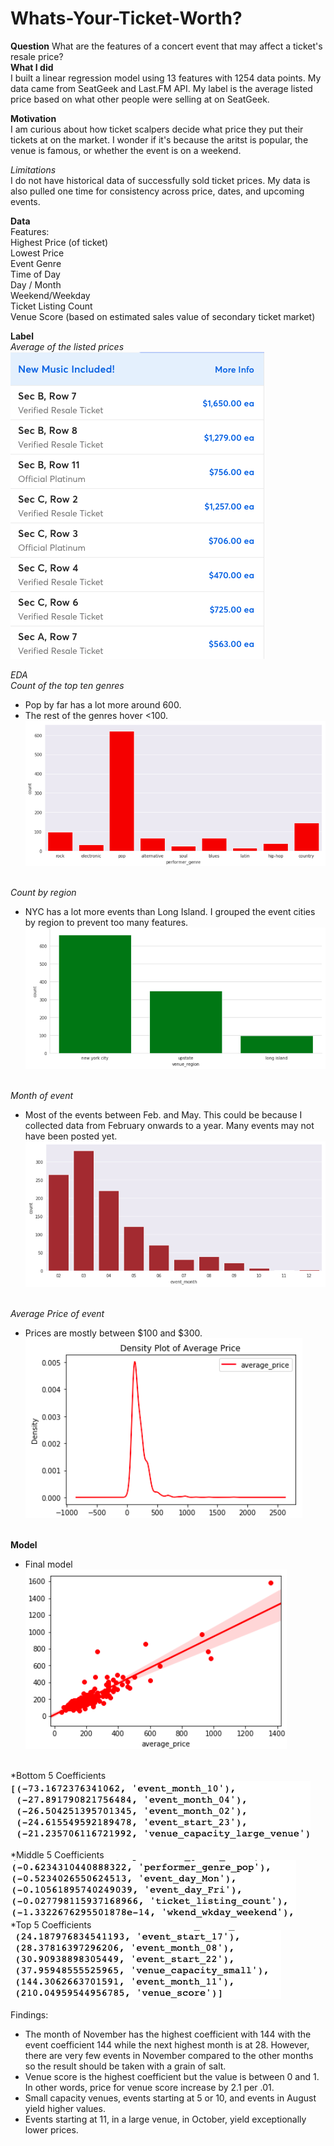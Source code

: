 # **Whats-Your-Ticket-Worth?**<br>
**Question**
What are the features of a concert event that may affect a ticket's resale price? 
<br>
**What I did**<br>
I built a linear regression model using 13 features with 1254 data points. My data came from SeatGeek and Last.FM API. My label is the average listed price based on what other people were selling at on SeatGeek.

**Motivation**<br>
I am curious about how ticket scalpers decide what price they put their tickets at on the market. I wonder if it's because the aritst is popular, the venue is famous, or whether the event is on a weekend. 

*Limitations*<br>
I do not have historical data of successfully sold ticket prices. My data is also pulled one time for consistency across price, dates, and upcoming events.

**Data**<br>
Features:<br>
Highest Price (of ticket)<br>
Lowest Price<br>
Event Genre<br>
Time of Day<br>
Day / Month<br>
Weekend/Weekday<br>
Ticket Listing Count<br>
Venue Score (based on estimated sales value of secondary ticket market)<br>

**Label**<br>
*Average of the listed prices*<br>
![Image](https://github.com/chrispfchung/Whats-Your-Ticket-Worth/blob/master/Images/Ticketmaster%20Resell%20Prices.png)

*EDA*<br>
*Count of the top ten genres*<br>
- Pop by far has a lot more around 600.
- The rest of the genres hover <100.
![Image](https://github.com/chrispfchung/Whats-Your-Ticket-Worth/blob/master/Images/Event%20Genres.png)<br><br>


*Count by region*<br>
- NYC has a lot more events than Long Island. I grouped the event cities by region to prevent too many features.
![Image](https://github.com/chrispfchung/Whats-Your-Ticket-Worth/blob/master/Images/Event%20Regions.png)<br><br>

*Month of event* <br>
- Most of the events between Feb. and May. This could be because I collected data from February onwards to a year. Many events may not have been posted yet.
![Image](https://github.com/chrispfchung/Whats-Your-Ticket-Worth/blob/master/Images/Month%20of%20Event.png)<br><br>

*Average Price of event* <br>
- Prices are mostly between $100 and $300. 
![Image](https://github.com/chrispfchung/Whats-Your-Ticket-Worth/blob/master/Images/Average%20Price.png)<br><br>

**Model**<br>
- Final model
![Image](https://github.com/chrispfchung/Whats-Your-Ticket-Worth/blob/master/Images/Reg%20Plot.png)<br><br>

*Bottom 5 Coefficients<br>
![Image](https://github.com/chrispfchung/Whats-Your-Ticket-Worth/blob/master/Images/Bottom%205%20coefficients%20updated.png)<br>

*Middle 5 Coefficients<br>
![Image](https://github.com/chrispfchung/Whats-Your-Ticket-Worth/blob/master/Images/Mid%205%20coefficients.png)<br>
*Top 5 Coefficients<br>
![Image](https://github.com/chrispfchung/Whats-Your-Ticket-Worth/blob/master/Images/Top%205%20coefficients.png)<br>

Findings:<br>
- The month of November has the highest coefficient with 144 with the event coefficient 144 while the next highest month is at 28.
However, there are very few events in November compared to the other months so the result should be taken with a grain of salt.
- Venue score is the highest coefficient but the value is between 0 and 1. In other words, price for venue score increase by 2.1 per .01. 
- Small capacity venues, events starting at 5 or 10, and events in August yield higher values.
- Events starting at 11, in a large venue, in October, yield exceptionally lower prices.
